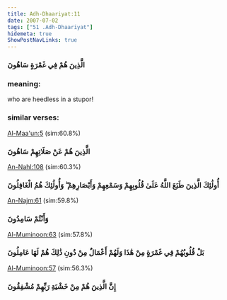 ```yaml
---
title: Adh-Dhaariyat:11
date: 2007-07-02
tags: ["51 .Adh-Dhaariyat"]
hidemeta: true 
ShowPostNavLinks: true 
---
```

### الَّذِينَ هُمْ فِي غَمْرَةٍ سَاهُونَ
### meaning: 
who are heedless in a stupor!
### similar verses: 

[Al-Maa'un:5](/107/5) (sim:60.8%)

### الَّذِينَ هُمْ عَنْ صَلَاتِهِمْ سَاهُونَ

[An-Nahl:108](/16/108) (sim:60.3%)

### أُولَٰئِكَ الَّذِينَ طَبَعَ اللَّهُ عَلَىٰ قُلُوبِهِمْ وَسَمْعِهِمْ وَأَبْصَارِهِمْ ۖ وَأُولَٰئِكَ هُمُ الْغَافِلُونَ

[An-Najm:61](/53/61) (sim:59.8%)

### وَأَنْتُمْ سَامِدُونَ

[Al-Muminoon:63](/23/63) (sim:57.8%)

### بَلْ قُلُوبُهُمْ فِي غَمْرَةٍ مِنْ هَٰذَا وَلَهُمْ أَعْمَالٌ مِنْ دُونِ ذَٰلِكَ هُمْ لَهَا عَامِلُونَ

[Al-Muminoon:57](/23/57) (sim:56.3%)

### إِنَّ الَّذِينَ هُمْ مِنْ خَشْيَةِ رَبِّهِمْ مُشْفِقُونَ
